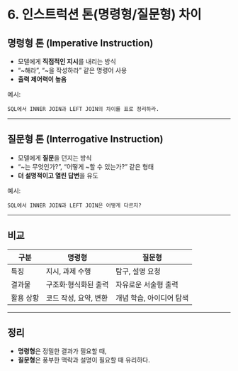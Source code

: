 # 6. 인스트럭션 톤(명령형/질문형) 차이

## 명령형 톤 (Imperative Instruction)

* 모델에게 **직접적인 지시**를 내리는 방식
* “\~해라”, “\~을 작성하라” 같은 명령어 사용
* **출력 제어력이 높음**

예시:

```text
SQL에서 INNER JOIN과 LEFT JOIN의 차이를 표로 정리하라.
```

---

## 질문형 톤 (Interrogative Instruction)

* 모델에게 **질문**을 던지는 방식
* “\~는 무엇인가?”, “어떻게 \~할 수 있는가?” 같은 형태
* **더 설명적이고 열린 답변**을 유도

예시:

```text
SQL에서 INNER JOIN과 LEFT JOIN은 어떻게 다르지?
```

---

## 비교

| 구분    | 명령형           | 질문형            |
| ----- | ------------- | -------------- |
| 특징    | 지시, 과제 수행     | 탐구, 설명 요청      |
| 결과물   | 구조화·형식화된 출력   | 자유로운 서술형 출력    |
| 활용 상황 | 코드 작성, 요약, 변환 | 개념 학습, 아이디어 탐색 |

---

## 정리

* **명령형**은 정밀한 결과가 필요할 때,
* **질문형**은 풍부한 맥락과 설명이 필요할 때 유리하다.
